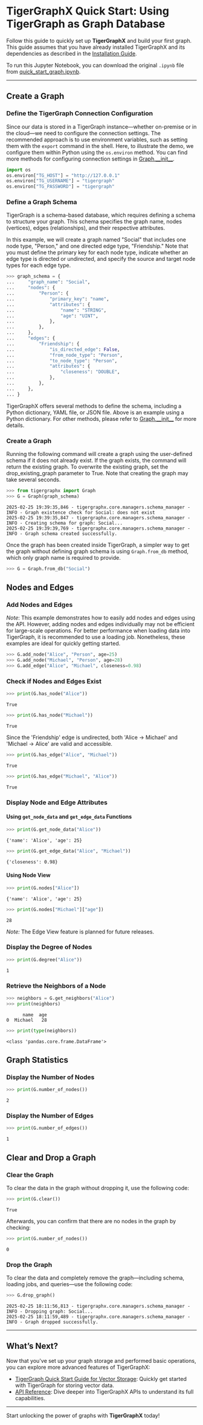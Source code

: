# TigerGraphX Quick Start: Using TigerGraph as Graph Database
Follow this guide to quickly set up **TigerGraphX** and build your first graph. This guide assumes that you have already installed TigerGraphX and its dependencies as described in the [Installation Guide](../installation).

To run this Jupyter Notebook, you can download the original `.ipynb` file from [quick_start_graph.ipynb](https://github.com/tigergraph/tigergraphx/tree/main/docs/getting_started/quick_start_graph.ipynb).

---

## Create a Graph
### Define the TigerGraph Connection Configuration
Since our data is stored in a TigerGraph instance—whether on-premise or in the cloud—we need to configure the connection settings. The recommended approach is to use environment variables, such as setting them with the `export` command in the shell. Here, to illustrate the demo, we configure them within Python using the `os.environ` method. You can find more methods for configuring connection settings in [Graph.\_\_init\_\_](../../reference/01_core/graph/#tigergraphx.core.graph.Graph.__init__).


```python
import os
os.environ["TG_HOST"] = "http://127.0.0.1"
os.environ["TG_USERNAME"] = "tigergraph"
os.environ["TG_PASSWORD"] = "tigergraph"
```

### Define a Graph Schema
TigerGraph is a schema-based database, which requires defining a schema to structure your graph. This schema specifies the graph name, nodes (vertices), edges (relationships), and their respective attributes.

In this example, we will create a graph named "Social" that includes one node type, "Person," and one directed edge type, "Friendship." Note that you must define the primary key for each node type, indicate whether an edge type is directed or undirected, and specify the source and target node types for each edge type.


```python
>>> graph_schema = {
...     "graph_name": "Social",
...     "nodes": {
...         "Person": {
...             "primary_key": "name",
...             "attributes": {
...                 "name": "STRING",
...                 "age": "UINT",
...             },
...         },
...     },
...     "edges": {
...         "Friendship": {
...             "is_directed_edge": False,
...             "from_node_type": "Person",
...             "to_node_type": "Person",
...             "attributes": {
...                 "closeness": "DOUBLE",
...             },
...         },
...     },
... }
```

TigerGraphX offers several methods to define the schema, including a Python dictionary, YAML file, or JSON file. Above is an example using a Python dictionary. For other methods, please refer to [Graph.\_\_init\_\_](../../reference/01_core/graph/#tigergraphx.core.graph.Graph.__init__) for more details.

### Create a Graph
Running the following command will create a graph using the user-defined schema if it does not already exist. If the graph exists, the command will return the existing graph. To overwrite the existing graph, set the drop_existing_graph parameter to True. Note that creating the graph may take several seconds.


```python
>>> from tigergraphx import Graph
>>> G = Graph(graph_schema)
```

    2025-02-25 19:39:35,846 - tigergraphx.core.managers.schema_manager - INFO - Graph existence check for Social: does not exist
    2025-02-25 19:39:35,847 - tigergraphx.core.managers.schema_manager - INFO - Creating schema for graph: Social...
    2025-02-25 19:39:39,769 - tigergraphx.core.managers.schema_manager - INFO - Graph schema created successfully.


Once the graph has been created inside TigerGraph, a simpler way to get the graph without defining graph schema is using `Graph.from_db` method, which only graph name is required to provide. 


```python
>>> G = Graph.from_db("Social")
```

## Nodes and Edges
### Add Nodes and Edges
*Note*: This example demonstrates how to easily add nodes and edges using the API. However, adding nodes and edges individually may not be efficient for large-scale operations. For better performance when loading data into TigerGraph, it is recommended to use a loading job. Nonetheless, these examples are ideal for quickly getting started.


```python
>>> G.add_node("Alice", "Person", age=25)
>>> G.add_node("Michael", "Person", age=28)
>>> G.add_edge("Alice", "Michael", closeness=0.98)
```

### Check if Nodes and Edges Exist


```python
>>> print(G.has_node("Alice"))
```

    True



```python
>>> print(G.has_node("Michael"))
```

    True


Since the 'Friendship' edge is undirected, both 'Alice -> Michael' and 'Michael -> Alice' are valid and accessible.


```python
>>> print(G.has_edge("Alice", "Michael"))
```

    True



```python
>>> print(G.has_edge("Michael", "Alice"))
```

    True


### Display Node and Edge Attributes
#### Using `get_node_data` and `get_edge_data` Functions


```python
>>> print(G.get_node_data("Alice"))
```

    {'name': 'Alice', 'age': 25}



```python
>>> print(G.get_edge_data("Alice", "Michael"))
```

    {'closeness': 0.98}


#### Using Node View


```python
>>> print(G.nodes["Alice"])
```

    {'name': 'Alice', 'age': 25}



```python
>>> print(G.nodes["Michael"]["age"])
```

    28


*Note:* The Edge View feature is planned for future releases.

### Display the Degree of Nodes


```python
>>> print(G.degree("Alice"))
```

    1


### Retrieve the Neighbors of a Node


```python
>>> neighbors = G.get_neighbors("Alice")
>>> print(neighbors)
```

          name  age
    0  Michael   28



```python
>>> print(type(neighbors))
```

    <class 'pandas.core.frame.DataFrame'>


## Graph Statistics
### Display the Number of Nodes


```python
>>> print(G.number_of_nodes())
```

    2


### Display the Number of Edges


```python
>>> print(G.number_of_edges())
```

    1


## Clear and Drop a Graph

### Clear the Graph
To clear the data in the graph without dropping it, use the following code:


```python
>>> print(G.clear())
```

    True


Afterwards, you can confirm that there are no nodes in the graph by checking:


```python
>>> print(G.number_of_nodes())
```

    0


### Drop the Graph
To clear the data and completely remove the graph—including schema, loading jobs, and queries—use the following code:


```python
>>> G.drop_graph()
```

    2025-02-25 18:11:56,813 - tigergraphx.core.managers.schema_manager - INFO - Dropping graph: Social...
    2025-02-25 18:11:59,489 - tigergraphx.core.managers.schema_manager - INFO - Graph dropped successfully.


---

## What’s Next?

Now that you've set up your graph storage and performed basic operations, you can explore more advanced features of TigerGraphX:

- [TigerGraph Quick Start Guide for Vector Storage](../quick_start_vector): Quickly get started with TigerGraph for storing vector data.
- [API Reference](../../reference/features_overview): Dive deeper into TigerGraphX APIs to understand its full capabilities.

---

Start unlocking the power of graphs with **TigerGraphX** today!
